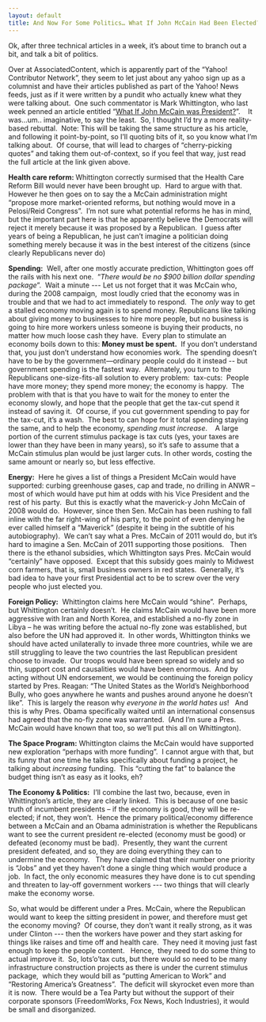 ```yaml
---
layout: default
title: And Now For Some Politics… What If John McCain Had Been Elected?
---
```


  <p>Ok, after three technical articles in a week, it’s about time to branch out a bit, and talk a bit of politics.</p>  <p>Over at AssociatedContent, which is apparently part of the “Yahoo! Contributor Network”, they seem to let just about any yahoo sign up as a columnist and have their articles published as part of the Yahoo! News feeds, just as if it were written by a pundit who actually knew what they were talking about.  One such commentator is Mark Whittington, who last week penned an article entitled “<a href="http://news.yahoo.com/s/ac/20110316/pl_ac/8074814_what_if_john_mccain_was_president" target="_blank">What If John McCain was President?</a>”.    It was…um.. imaginative, to say the least.  So, I thought I’d try a more reality-based rebuttal.  Note: This will be taking the same structure as his article, and following it point-by-point, so I’ll quoting bits of it, so you know what I’m talking about.  Of course, that will lead to charges of “cherry-picking quotes” and taking them out-of-context, so if you feel that way, just read the full article at the link given above.</p>  <p><strong>Health care reform: </strong>Whittington correctly surmised that the Health Care Reform Bill would never have been brought up.  Hard to argue with that.  However he then goes on to say the a McCain administration might “propose more market-oriented reforms, but nothing would move in a Pelosi/Reid Congress”.  I’m not sure what potential reforms he has in mind, but the important part here is that he apparently believe the Democrats will reject it merely because it was proposed by a Republican.  I guess after years of being a Republican, he just can’t imagine a politician doing something merely because it was in the best interest of the citizens (since clearly Republicans never do)</p>  <p><strong>Spending:</strong>  Well, after one mostly accurate prediction, Whittington goes off the rails with his next one.  “<em>There would be no $900 billion dollar spending package</em>”.  Wait a minute --- Let us not forget that it was McCain who, during the 2008 campaign,  most loudly cried that the economy was in trouble and that we had to act immediately to respond.  The <em>only </em>way to get a stalled economy moving again is to spend money. Republicans like talking about giving money to businesses to hire more people, but no business is going to hire more workers unless someone is buying their products, no matter how much loose cash they have.  Every plan to stimulate an economy boils down to this: <strong>Money must be spent.</strong>  If you don’t understand that, you just don’t understand how economies work.  The spending doesn’t have to be by the government—ordinary people could do it instead -- but government spending is the fastest way.  Alternately, you turn to the Republicans one-size-fits-all solution to every problem:  tax-cuts:  People have more money; they spend more money; the economy is happy.  The problem with that is that you have to wait for the money to enter the economy slowly, and hope that the people that get the tax-cut spend it instead of saving it.  Of course, if you cut government spending to pay for the tax-cut, it’s a wash.  The best to can hope for it total spending staying the same, and to help the economy, <em>spending must increase</em>.    A large portion of the current stimulus package is tax cuts (yes, your taxes are lower than they have been in many years), so it’s safe to assume that a McCain stimulus plan would be just larger cuts. In other words, costing the same amount or nearly so, but less effective.</p>  <p><strong>Energy:</strong>  Here he gives a list of things a President McCain would have supported: curbing greenhouse gases, cap and trade, no drilling in ANWR – most of which would have put him at odds with his Vice President and the rest of his party.  But this is exactly what the maverick-y John McCain of 2008 would do.  However, since then Sen. McCain has been rushing to fall inline with the far right-wing of his party, to the point of even denying he ever called himself a “Maverick” (despite it being in the subtitle of his autobiography).  We can’t say what a Pres. McCain of 2011 would do, but it’s hard to imagine a Sen. McCain of 2011 supporting those positions.   Then there is the ethanol subsidies, which Whittington says Pres. McCain would “certainly” have opposed.  Except that this subsidy goes mainly to Midwest corn farmers, that is, small business owners in red states.  Generally, it’s bad idea to have your first Presidential act to be to screw over the very people who just elected you.</p>  <p><strong>Foreign Policy:</strong>  Whittington claims here McCain would “shine”.  Perhaps, but Whittington certainly doesn’t.  He claims McCain would have been more aggressive with Iran and North Korea, and established a no-fly zone in Libya – he was writing before the actual no-fly zone was established, but also before the UN had approved it.  In other words, Whittington thinks we should have acted unilaterally to invade three more countries, while we are still struggling to leave the two countries the last Republican president choose to invade.  Our troops would have been spread so widely and so thin, support cost and causalities would have been enormous.  And by acting without UN endorsement, we would be continuing the foreign policy started by Pres. Reagan: “The United States as the World’s Neighborhood Bully, who goes anywhere he wants and pushes around anyone he doesn’t like”.  This is largely the reason why <em>everyone in the world hates us</em>!   And this is why Pres. Obama specifically waited until an international consensus had agreed that the no-fly zone was warranted.  (And I’m sure a Pres. McCain would have known that too, so we’ll put this all on Whittington).</p>  <p><strong>The Space Program:</strong> Whittington claims the McCain would have supported new exploration “perhaps with more funding”.  I cannot argue with that, but its funny that one time he talks specifically about funding a project, he talking about <em>increasing </em>funding.  This “cutting the fat” to balance the budget thing isn’t as easy as it looks, eh?</p>  <p><strong>The Economy &amp; Politics:</strong>  I’ll combine the last two, because, even in Whittington’s article, they are clearly linked.  This is because of one basic truth of incumbent presidents – if the economy is good, they will be re-elected; if not, they won’t.  Hence the primary political/economy difference between a McCain and an Obama administration is whether the Republicans want to see the current president re-elected (economy must be good) or defeated (economy must be bad).  Presently, they want the current president defeated, and so, they are doing everything they can to undermine the economy.   They have claimed that their number one priority is “Jobs” and yet they haven’t done a single thing which would produce a job.  In fact, the only economic measures they have done is to cut spending and threaten to lay-off government workers --- two things that will clearly make the economy worse.  </p>  <p>So, what would be different under a Pres. McCain, where the Republican would want to keep the sitting president in power, and therefore must get the economy moving?  Of course, they don’t want it really strong, as it was under Clinton --- then the workers have power and they start asking for things like raises and time off and health care.  They need it moving just fast enough to keep the people content.   Hence,  they need to do some thing to actual improve it.  So, lots’o’tax cuts, but there would so need to be many infrastructure construction projects as there is under the current stimulus package,  which they would bill as “putting American to Work” and “Restoring America’s Greatness”.  The deficit will skyrocket even more than it is now.  There would be a Tea Party but without the support of their corporate sponsors (FreedomWorks, Fox News, Koch Industries), it would be small and disorganized.</p>